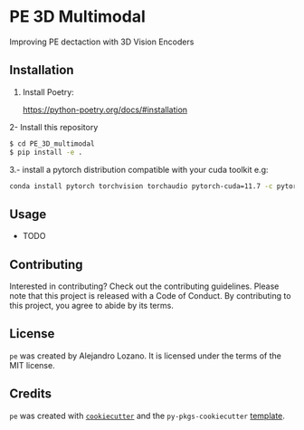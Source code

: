 # PE 3D Multimodal

Improving PE dectaction  with 3D Vision Encoders

## Installation

1. Install Poetry:
   
   https://python-poetry.org/docs/#installation
   
2- Install this repository

```bash
$ cd PE_3D_multimodal
$ pip install -e .
```
3.-  install a pytorch distribution compatible with your cuda toolkit e.g:
```bash
conda install pytorch torchvision torchaudio pytorch-cuda=11.7 -c pytorch -c nvidia
```

## Usage

- TODO

## Contributing

Interested in contributing? Check out the contributing guidelines. Please note that this project is released with a Code of Conduct. By contributing to this project, you agree to abide by its terms.

## License

`pe` was created by Alejandro Lozano. It is licensed under the terms of the MIT license.

## Credits

`pe` was created with [`cookiecutter`](https://cookiecutter.readthedocs.io/en/latest/) and the `py-pkgs-cookiecutter` [template](https://github.com/py-pkgs/py-pkgs-cookiecutter).
